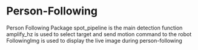 # Person-Following
Person Following Package
spot_pipeline is the main detection function
amplify_hz is used to select target and send motion command to the robot
FollowingImg is used to display the live image during person-following
